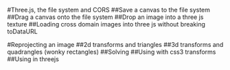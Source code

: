 #Three.js, the file system and CORS
##Save a canvas to the file system
##Drag a canvas onto the file system
##Drop an image into a three js texture
##Loading cross domain images into three js without breaking toDataURL

#Reprojecting an image
##2d transforms and triangles
##3d transforms and quadrangles (wonky rectangles)
##Solving
##Using with css3 transforms
##Using in threejs
